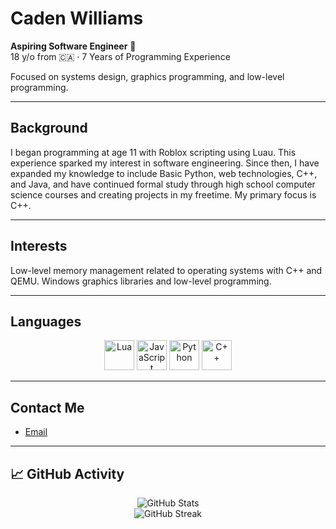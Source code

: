 # Caden Williams

**Aspiring Software Engineer** 🚀  
18 y/o from 🇨🇦 · 7 Years of Programming Experience

Focused on systems design, graphics programming, and low-level programming.

---

## Background

I began programming at age 11 with Roblox scripting using Luau. This experience sparked my interest in software engineering. Since then, I have expanded my knowledge to include Basic Python, web technologies, C++, and Java, and have continued formal study through high school computer science courses and creating projects in my freetime. My primary focus is C++.

---

## Interests
Low-level memory management related to operating systems with C++ and QEMU.
Windows graphics libraries and low-level programming.

---

## Languages

<p align="center">
  <img src="https://www.svgrepo.com/show/373817/lua.svg" alt="Lua" width="48" height="48">
  <img src="https://cdn.iconscout.com/icon/free/png-256/javascript-2038874-1720087.png" alt="JavaScript" width="48" height="48">
  <img src="https://i1.wp.com/qavalidation.com/wp-content/uploads/2018/02/python-logo.png" alt="Python" width="48" height="48">
  <img src="https://iconape.com/wp-content/png_logo_vector/c-3.png" alt="C++" width="48" height="48">
</p>

---

## Contact Me

- [Email](mailto:CadenMWilliams2007@Outlook.com)

---

## 📈 GitHub Activity

<p align="center">
  <img src="https://github-readme-stats.vercel.app/api?username=cadenmbond&show_icons=true&count_private=true&theme=radical" alt="GitHub Stats" />
  <br />
  <img src="https://streak-stats.demolab.com?user=cadenmbond&theme=radical" alt="GitHub Streak" />
</p>
